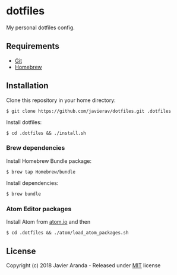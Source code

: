 # dotfiles

My personal dotfiles config.


## Requirements

* [Git](https://git-scm.com)
* [Homebrew](https://brew.sh)


## Installation

Clone this repository in your home directory:

```
$ git clone https://github.com/javierav/dotfiles.git .dotfiles
```

Install dotfiles:

```
$ cd .dotfiles && ./install.sh
```

### Brew dependencies

Install Homebrew Bundle package:

```
$ brew tap Homebrew/bundle
```

Install dependencies:

```
$ brew bundle
```

### Atom Editor packages

Install Atom from [atom.io](https://atom.io) and then

```
$ cd .dotfiles && ./atom/load_atom_packages.sh
```


## License

Copyright (c) 2018 Javier Aranda - Released under [MIT](LICENSE) license
